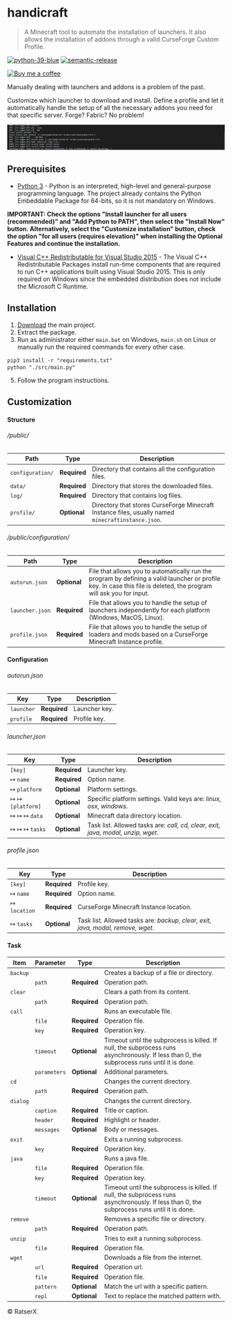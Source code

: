 
# handicraft

> A Minecraft tool to automate the installation of launchers. It also allows the installation of addons through a valid CurseForge Custom Profile.

[![python-39-blue](https://img.shields.io/badge/python-v3.9-blue)](https://www.python.org/) [![semantic-release](https://img.shields.io/badge/%20%20%F0%9F%93%A6%F0%9F%9A%80-semantic--release-e10079.svg)](https://github.com/semantic-release/semantic-release)

[![Buy me a coffee](https://www.buymeacoffee.com/assets/img/guidelines/download-assets-sm-2.svg)](https://www.buymeacoffee.com/Ratser)

Manually dealing with launchers and addons is a problem of the past.

Customize which launcher to download and install. Define a profile and let it automatically handle the setup of all the necessary addons you need for that specific server. Forge? Fabric? No problem!

![Handicraft](https://raw.githubusercontent.com/RatserX/ratserx.github.io/master/public/images/minecraft-instance-analyzer.gif)

## Prerequisites

*  [Python 3](https://www.python.org/downloads/) - Python is an interpreted, high-level and general-purpose programming language. The project already contains the Python Embeddable Package for 64-bits, so it is not mandatory on Windows.

**IMPORTANT: Check the options "Install launcher for all users (recommended)" and "Add Python to PATH", then select the "Install Now" button. Alternatively, select the "Customize installation" button, check the option "for all users (requires elevation)" when installing the Optional Features and continue the installation.**

*  [Visual C++ Redistributable for Visual Studio 2015](https://www.microsoft.com/en-us/download/details.aspx?id=48145) - The Visual C++ Redistributable Packages install run-time components that are required to run C++ applications built using Visual Studio 2015. This is only required on Windows since the embedded distribution does not include the Microsoft C Runtime.

## Installation

1.  [Download](https://github.com/RatserX/handicraft/archive/main.zip) the main project.
2. Extract the package.
3. Run as administrator either `main.bat` on Windows, `main.sh` on Linux or manually run the required commands for every other case.
```shell
pip3 install -r "requirements.txt"
python "./src/main.py"
```
5. Follow the program instructions.

## Customization

#### Structure

###### /public/

| Path | Type | Description |
| ------------ | ------------ | ------------ |
| `configuration/` | **Required** | Directory that contains all the configuration files. |
| `data/` | **Required** | Directory that stores the downloaded files. |
| `log/` | **Required** | Directory that contains log files. |
| `profile/` | **Optional** | Directory that stores CurseForge Minecraft Instance files, usually named `minecraftinstance.json`. |

###### /public/configuration/

| Path | Type | Description |
| ------------ | ------------ | ------------ |
| `autorun.json` | **Optional** | File that allows you to automatically run the program by defining a valid launcher or profile key. In case this file is deleted, the program will ask you for input. |
| `launcher.json` | **Required** | File that allows you to handle the setup of launchers independently for each platform (Windows, MacOS, Linux). |
| `profile.json` | **Required** | File that allows you to handle the setup of loaders and mods based on a CurseForge Minecraft Instance profile. |

#### Configuration

###### autorun.json

| Key | Type | Description |
| ------------ | ------------ | ------------ |
| `launcher` | **Required** | Launcher key. |
| `profile` | **Required** | Profile key. |

###### launcher.json

| Key | Type | Description |
| ------------ | ------------ | ------------ |
| `[key]` | **Required** | Launcher key. |
| ↦ `name` | **Required** | Option name. |
| ↦ `platform` | **Optional** | Platform settings. |
| ↦ ↦ `[platform]` | **Optional** | Specific platform settings. Valid keys are: *linux, osx, windows*. |
| ↦ ↦ ↦ `data` | **Optional** | Minecraft data directory location. |
| ↦ ↦ ↦ `tasks` | **Optional** | Task list. Allowed tasks are: *call, cd, clear, exit, java, modal, unzip, wget*. |

###### profile.json

| Key | Type | Description |
| ------------ | ------------ | ------------ |
| `[key]` | **Required** | Profile key. |
| ↦ `name` | **Required** | Option name. |
| ↦ `location` | **Required** | CurseForge Minecraft Instance location. |
| ↦ `tasks` | **Optional** | Task list. Allowed tasks are: *backup, clear, exit, java, modal, remove, wget*. |

#### Task

| Item | Parameter | Type | Description |
| ------------ | ------------ | ------------ | ------------ |
| `backup` |  |  | Creates a backup of a file or directory. |
|  | `path` | **Required** | Operation path. |
| `clear` |  |  | Clears a path from its content. |
|  | `path` | **Required** | Operation path. |
| `call` |  |  | Runs an executable file. |
|  | `file` | **Required** | Operation file. |
|  | `key` | **Required** | Operation key. |
|  | `timeout` | **Optional** | Timeout until the subprocess is killed. If null, the subprocess runs asynchronously. If less than 0, the subprocess runs until it is done. |
|  | `parameters` | **Optional** | Additional parameters. |
| `cd` |  |  | Changes the current directory. |
|  | `path` | **Required** | Operation path. |
| `dialog` |  |  | Changes the current directory. |
|  | `caption` | **Required** | Title or caption. |
|  | `header` | **Required** | Highlight or header. |
|  | `messages` | **Optional** | Body or messages. |
| `exit` |  |  | Exits a running subprocess. |
|  | `key` | **Required** | Operation key. |
| `java` |  |  | Runs a java file. |
|  | `file` | **Required** | Operation file. |
|  | `key` | **Required** | Operation key. |
|  | `timeout` | **Optional** | Timeout until the subprocess is killed. If null, the subprocess runs asynchronously. If less than 0, the subprocess runs until it is done. |
| `remove` |  |  | Removes a specific file or directory. |
|  | `path` | **Required** | Operation path. |
| `unzip` |  |  | Tries to exit a running subprocess. |
|  | `file` | **Required** | Operation file. |
| `wget` |  |  | Downloads a file from the internet. |
|  | `url` | **Required** | Operation url. |
|  | `file` | **Required** | Operation file. |
|  | `pattern` | **Optional** |  Match the url with a specific pattern. |
|  | `repl` | **Optional** | Text to replace the matched pattern with. |

© RatserX
